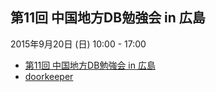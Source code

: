 ## 第11回 中国地方DB勉強会 in 広島

2015年9月20日 (日) 10:00 - 17:00

* [第11回 中国地方DB勉強会 in 広島](/events/event-011.html)
* [doorkeeper](https://dbstudychugoku.doorkeeper.jp/events/28573)
